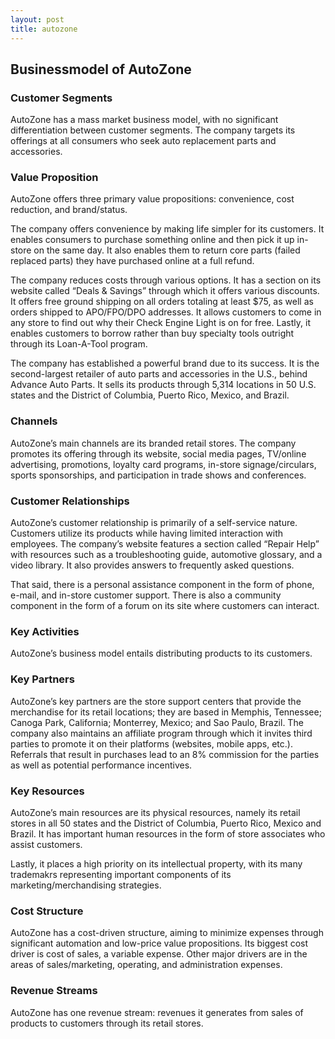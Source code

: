```yaml
---
layout: post
title: autozone
---
```


Businessmodel of AutoZone
--------------------------

### Customer Segments

AutoZone has a mass market business model, with no significant differentiation between customer segments. The company targets its offerings at all consumers who seek auto replacement parts and accessories.

### Value Proposition

AutoZone offers three primary value propositions: convenience, cost reduction, and brand/status.

The company offers convenience by making life simpler for its customers. It enables consumers to purchase something online and then pick it up in-store on the same day. It also enables them to return core parts (failed replaced parts) they have purchased online at a full refund.

The company reduces costs through various options. It has a section on its website called “Deals & Savings” through which it offers various discounts. It offers free ground shipping on all orders totaling at least $75, as well as orders shipped to APO/FPO/DPO addresses. It allows customers to come in any store to find out why their Check Engine Light is on for free. Lastly, it enables customers to borrow rather than buy specialty tools outright through its Loan-A-Tool program.

The company has established a powerful brand due to its success. It is the second-largest retailer of auto parts and accessories in the U.S., behind Advance Auto Parts. It sells its products through 5,314 locations in 50 U.S. states and the District of Columbia, Puerto Rico, Mexico, and Brazil.

### Channels

AutoZone’s main channels are its branded retail stores. The company promotes its offering through its website, social media pages, TV/online advertising, promotions, loyalty card programs, in-store signage/circulars, sports sponsorships, and participation in trade shows and conferences.

### Customer Relationships

AutoZone’s customer relationship is primarily of a self-service nature. Customers utilize its products while having limited interaction with employees. The company’s website features a section called “Repair Help” with resources such as a troubleshooting guide, automotive glossary, and a video library. It also provides answers to frequently asked questions.

That said, there is a personal assistance component in the form of phone, e-mail, and in-store customer support. There is also a community component in the form of a forum on its site where customers can interact.

### Key Activities

AutoZone’s business model entails distributing products to its customers.

### Key Partners

AutoZone’s key partners are the store support centers that provide the merchandise for its retail locations; they are based in Memphis, Tennessee; Canoga Park, California; Monterrey, Mexico; and Sao Paulo, Brazil. The company also maintains an affiliate program through which it invites third parties to promote it on their platforms (websites, mobile apps, etc.). Referrals that result in purchases lead to an 8% commission for the parties as well as potential performance incentives.

### Key Resources

AutoZone’s main resources are its physical resources, namely its retail stores in all 50 states and the District of Columbia, Puerto Rico, Mexico and Brazil. It has important human resources in the form of store associates who assist customers.

Lastly, it places a high priority on its intellectual property, with its many trademakrs representing important components of its marketing/merchandising strategies.

### Cost Structure

AutoZone has a cost-driven structure, aiming to minimize expenses through significant automation and low-price value propositions. Its biggest cost driver is cost of sales, a variable expense. Other major drivers are in the areas of sales/marketing, operating, and administration expenses.

### Revenue Streams

AutoZone has one revenue stream: revenues it generates from sales of products to customers through its retail stores.
